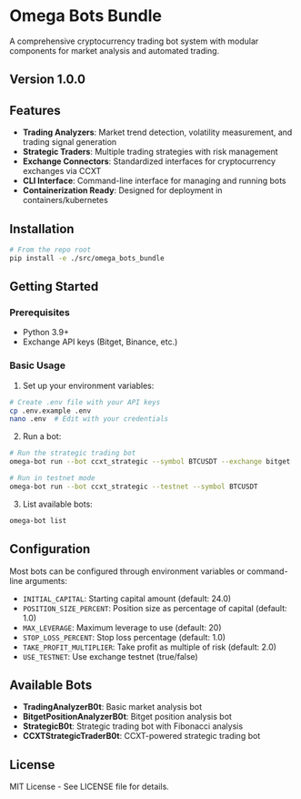 # Omega Bots Bundle

A comprehensive cryptocurrency trading bot system with modular components for market analysis and automated trading.

## Version 1.0.0

## Features

- **Trading Analyzers**: Market trend detection, volatility measurement, and trading signal generation
- **Strategic Traders**: Multiple trading strategies with risk management
- **Exchange Connectors**: Standardized interfaces for cryptocurrency exchanges via CCXT
- **CLI Interface**: Command-line interface for managing and running bots
- **Containerization Ready**: Designed for deployment in containers/kubernetes

## Installation

```bash
# From the repo root
pip install -e ./src/omega_bots_bundle
```

## Getting Started

### Prerequisites

- Python 3.9+
- Exchange API keys (Bitget, Binance, etc.)

### Basic Usage

1. Set up your environment variables:

```bash
# Create .env file with your API keys
cp .env.example .env
nano .env  # Edit with your credentials
```

2. Run a bot:

```bash
# Run the strategic trading bot
omega-bot run --bot ccxt_strategic --symbol BTCUSDT --exchange bitget

# Run in testnet mode
omega-bot run --bot ccxt_strategic --testnet --symbol BTCUSDT
```

3. List available bots:

```bash
omega-bot list
```

## Configuration

Most bots can be configured through environment variables or command-line arguments:

- `INITIAL_CAPITAL`: Starting capital amount (default: 24.0)
- `POSITION_SIZE_PERCENT`: Position size as percentage of capital (default: 1.0)
- `MAX_LEVERAGE`: Maximum leverage to use (default: 20)
- `STOP_LOSS_PERCENT`: Stop loss percentage (default: 1.0)
- `TAKE_PROFIT_MULTIPLIER`: Take profit as multiple of risk (default: 2.0)
- `USE_TESTNET`: Use exchange testnet (true/false)

## Available Bots

- **TradingAnalyzerB0t**: Basic market analysis bot
- **BitgetPositionAnalyzerB0t**: Bitget position analysis bot
- **StrategicB0t**: Strategic trading bot with Fibonacci analysis
- **CCXTStrategicTraderB0t**: CCXT-powered strategic trading bot

## License

MIT License - See LICENSE file for details.
